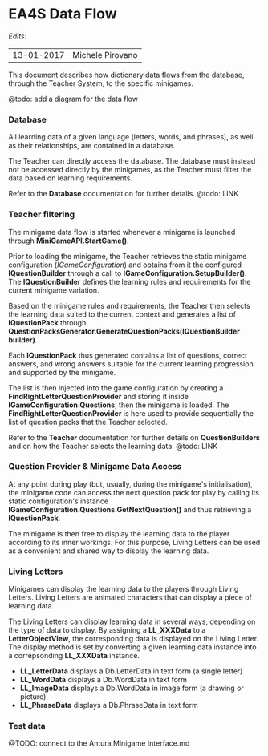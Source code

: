 EA4S Data Flow
===============

*Edits:*

<table>
  <tr>
    <td>13-01-2017</td>
    <td>Michele Pirovano</td>
  </tr>
</table>

This document describes how dictionary data flows from the database, through the Teacher System, to the specific minigames.

@todo: add a diagram for the data flow

### Database

All learning data of a given language (letters, words, and phrases), 
 as well as their relationships, are contained in a database.

The Teacher can directly access the database.
The database must instead not be accessed directly by the minigames,
  as the Teacher must filter the data based on learning requirements.

Refer to the **Database** documentation for further details.
@todo: LINK 

### Teacher filtering

The minigame data flow is started whenever a minigame is
  launched through **MiniGameAPI.StartGame()**.
  
Prior to loading the minigame, the Teacher retrieves the 
 static minigame configuration (*IGameConfiguration*) and
  obtains from it the configured **IQuestionBuilder**  through a call to **IGameConfiguration.SetupBuilder()**.
  The **IQuestionBuilder** defines the learning rules and requirements for the current minigame variation.
   
 Based on the minigame rules and requirements, 
  the Teacher then selects the learning data suited to the current context
   and generates a list of **IQuestionPack** through 
   **QuestionPacksGenerator.GenerateQuestionPacks(IQuestionBuilder  builder)**.
     
 Each **IQuestionPack**  thus generated contains a list of questions, correct answers, and wrong answers suitable
 for the current learning progression and supported by the minigame.
 
 The list is then injected into the game configuration
  by creating a **FindRightLetterQuestionProvider**
   and storing it inside **IGameConfiguration.Questions**,
    then the minigame is loaded.
 The **FindRightLetterQuestionProvider** is here used to provide sequentially the 
  list of question packs that the Teacher selected.
 
Refer to the **Teacher** documentation for further details on **QuestionBuilders**
 and on how the Teacher selects the learning data.
@todo: LINK 


### Question Provider & Minigame Data Access

 At any point during play (but, usually, during the minigame's initialisation),
  the minigame code can access the next question pack 
   for play by calling its static configuration's instance
    **IGameConfiguration.Questions.GetNextQuestion()** and thus retrieving a **IQuestionPack**.

 The minigame is then free to display the learning data 
 to the player according to its inner workings.
 For this purpose, Living Letters can be used as a convenient
  and shared way to display the learning data.
  
  
### Living Letters

Minigames can display the learning data to the players through Living Letters.
Living Letters are animated characters that can display a piece of learning data.

The Living Letters can display learning data in several ways, depending on the type of data to display.
By assigning a **LL_XXXData** to a **LetterObjectView**, the corresponding data is displayed on the Living Letter.
The display method is set by converting a given learning data instance into a correpsonding **LL_XXXData** instance.

 * **LL_LetterData** displays a Db.LetterData in text form (a single letter)
 * **LL_WordData** displays a Db.WordData in text form
 * **LL_ImageData** displays a Db.WordData in image form (a drawing or picture)
 * **LL_PhraseData** displays a Db.PhraseData in text form
 
 


### Test data

 @TODO: connect to the Antura Minigame Interface.md 


